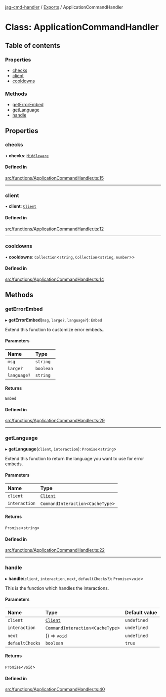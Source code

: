 [jag-cmd-handler](../README.md) / [Exports](../modules.md) / ApplicationCommandHandler

# Class: ApplicationCommandHandler

## Table of contents

### Properties

- [checks](ApplicationCommandHandler.md#checks)
- [client](ApplicationCommandHandler.md#client)
- [cooldowns](ApplicationCommandHandler.md#cooldowns)

### Methods

- [getErrorEmbed](ApplicationCommandHandler.md#geterrorembed)
- [getLanguage](ApplicationCommandHandler.md#getlanguage)
- [handle](ApplicationCommandHandler.md#handle)

## Properties

### checks

• **checks**: [`Middleware`](Middleware.md)

#### Defined in

[src/functions/ApplicationCommandHandler.ts:15](https://github.com/JAGUARAVI/JagCmdHandler/blob/c9559fb/src/functions/ApplicationCommandHandler.ts#L15)

___

### client

• **client**: [`Client`](Client.md)

#### Defined in

[src/functions/ApplicationCommandHandler.ts:12](https://github.com/JAGUARAVI/JagCmdHandler/blob/c9559fb/src/functions/ApplicationCommandHandler.ts#L12)

___

### cooldowns

• **cooldowns**: `Collection`<`string`, `Collection`<`string`, `number`\>\>

#### Defined in

[src/functions/ApplicationCommandHandler.ts:14](https://github.com/JAGUARAVI/JagCmdHandler/blob/c9559fb/src/functions/ApplicationCommandHandler.ts#L14)

## Methods

### getErrorEmbed

▸ **getErrorEmbed**(`msg`, `large?`, `language?`): `Embed`

Extend this function to customize error embeds..

#### Parameters

| Name | Type |
| :------ | :------ |
| `msg` | `string` |
| `large?` | `boolean` |
| `language?` | `string` |

#### Returns

`Embed`

#### Defined in

[src/functions/ApplicationCommandHandler.ts:29](https://github.com/JAGUARAVI/JagCmdHandler/blob/c9559fb/src/functions/ApplicationCommandHandler.ts#L29)

___

### getLanguage

▸ **getLanguage**(`client`, `interaction`): `Promise`<`string`\>

Extend this function to return the language you want to use for error embeds.

#### Parameters

| Name | Type |
| :------ | :------ |
| `client` | [`Client`](Client.md) |
| `interaction` | `CommandInteraction`<`CacheType`\> |

#### Returns

`Promise`<`string`\>

#### Defined in

[src/functions/ApplicationCommandHandler.ts:22](https://github.com/JAGUARAVI/JagCmdHandler/blob/c9559fb/src/functions/ApplicationCommandHandler.ts#L22)

___

### handle

▸ **handle**(`client`, `interaction`, `next`, `defaultChecks?`): `Promise`<`void`\>

This is the function which handles the interactions.

#### Parameters

| Name | Type | Default value |
| :------ | :------ | :------ |
| `client` | [`Client`](Client.md) | `undefined` |
| `interaction` | `CommandInteraction`<`CacheType`\> | `undefined` |
| `next` | () => `void` | `undefined` |
| `defaultChecks` | `boolean` | `true` |

#### Returns

`Promise`<`void`\>

#### Defined in

[src/functions/ApplicationCommandHandler.ts:40](https://github.com/JAGUARAVI/JagCmdHandler/blob/c9559fb/src/functions/ApplicationCommandHandler.ts#L40)
